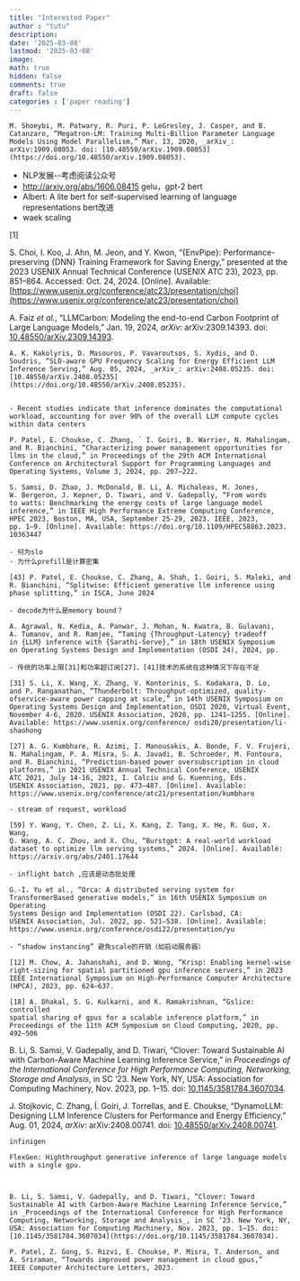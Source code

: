 ```yaml
---
title: "Interested Paper"
author : "tutu"
description:
date: '2025-03-08'
lastmod: '2025-03-08'
image:
math: true
hidden: false
comments: true
draft: false
categories : ['paper reading']
---
```



`M. Shoeybi, M. Patwary, R. Puri, P. LeGresley, J. Casper, and B. Catanzaro, “Megatron-LM: Training Multi-Billion Parameter Language Models Using Model Parallelism,” Mar. 13, 2020, _arXiv_: arXiv:1909.08053. doi: [10.48550/arXiv.1909.08053](https://doi.org/10.48550/arXiv.1909.08053).`

- NLP发展--考虑阅读公众号
- http://arxiv.org/abs/1606.08415 gelu，gpt-2  bert
- Albert: A lite bert for self-supervised learning of language representations bert改进
- waek scaling

[1]

S. Choi, I. Koo, J. Ahn, M. Jeon, and Y. Kwon, “{EnvPipe}: Performance-preserving {DNN} Training Framework for Saving Energy,” presented at the 2023 USENIX Annual Technical Conference (USENIX ATC 23), 2023, pp. 851–864. Accessed: Oct. 24, 2024. [Online]. Available: [https://www.usenix.org/conference/atc23/presentation/choi](https://www.usenix.org/conference/atc23/presentation/choi)


A. Faiz _et al._, “LLMCarbon: Modeling the end-to-end Carbon Footprint of Large Language Models,” Jan. 19, 2024, _arXiv_: arXiv:2309.14393. doi: [10.48550/arXiv.2309.14393](https://doi.org/10.48550/arXiv.2309.14393).


`A. K. Kakolyris, D. Masouros, P. Vavaroutsos, S. Xydis, and D. Soudris, “SLO-aware GPU Frequency Scaling for Energy Efficient LLM Inference Serving,” Aug. 05, 2024, _arXiv_: arXiv:2408.05235. doi: [10.48550/arXiv.2408.05235](https://doi.org/10.48550/arXiv.2408.05235).`

```raw

- Recent studies indicate that inference dominates the computational workload, accounting for over 90% of the overall LLM compute cycles within data centers

P. Patel, E. Choukse, C. Zhang, ´ I. Goiri, B. Warrier, N. Mahalingam, and R. Bianchini, “Characterizing power management opportunities for llms in the cloud,” in Proceedings of the 29th ACM International Conference on Architectural Support for Programming Languages and Operating Systems, Volume 3, 2024, pp. 207–222.

S. Samsi, D. Zhao, J. McDonald, B. Li, A. Michaleas, M. Jones,
W. Bergeron, J. Kepner, D. Tiwari, and V. Gadepally, “From words
to watts: Benchmarking the energy costs of large language model
inference,” in IEEE High Performance Extreme Computing Conference,
HPEC 2023, Boston, MA, USA, September 25-29, 2023. IEEE, 2023,
pp. 1–9. [Online]. Available: https://doi.org/10.1109/HPEC58863.2023.
10363447

- 何为slo
- 为什么prefill是计算密集 

[43] P. Patel, E. Choukse, C. Zhang, A. Shah, I. Goiri, S. Maleki, and R. Bianchini, “Splitwise: Efficient generative llm inference using phase splitting,” in ISCA, June 2024

- decode为什么是memory bound？

A. Agrawal, N. Kedia, A. Panwar, J. Mohan, N. Kwatra, B. Gulavani,
A. Tumanov, and R. Ramjee, “Taming {Throughput-Latency} tradeoff
in {LLM} inference with {Sarathi-Serve},” in 18th USENIX Symposium
on Operating Systems Design and Implementation (OSDI 24), 2024, pp.

- 传统的功率上限[31]和功率超订阅[27]、[41]技术的系统在这种情况下存在不足

[31] S. Li, X. Wang, X. Zhang, V. Kontorinis, S. Kodakara, D. Lo,
and P. Ranganathan, “Thunderbolt: Throughput-optimized, quality-ofservice-aware power capping at scale,” in 14th USENIX Symposium on Operating Systems Design and Implementation, OSDI 2020, Virtual Event, November 4-6, 2020. USENIX Association, 2020, pp. 1241–1255. [Online]. Available: https://www.usenix.org/conference/ osdi20/presentation/li-shaohong

[27] A. G. Kumbhare, R. Azimi, I. Manousakis, A. Bonde, F. V. Frujeri,
N. Mahalingam, P. A. Misra, S. A. Javadi, B. Schroeder, M. Fontoura,
and R. Bianchini, “Prediction-based power oversubscription in cloud
platforms,” in 2021 USENIX Annual Technical Conference, USENIX
ATC 2021, July 14-16, 2021, I. Calciu and G. Kuenning, Eds.
USENIX Association, 2021, pp. 473–487. [Online]. Available:
https://www.usenix.org/conference/atc21/presentation/kumbhare

- stream of request, workload 

[59] Y. Wang, Y. Chen, Z. Li, X. Kang, Z. Tang, X. He, R. Guo, X. Wang,
Q. Wang, A. C. Zhou, and X. Chu, “Burstgpt: A real-world workload
dataset to optimize llm serving systems,” 2024. [Online]. Available:
https://arxiv.org/abs/2401.17644

- inflight batch ,应该是动态批处理

G.-I. Yu et al., “Orca: A distributed serving system for TransformerBased generative models,” in 16th USENIX Symposium on Operating
Systems Design and Implementation (OSDI 22). Carlsbad, CA:
USENIX Association, Jul. 2022, pp. 521–538. [Online]. Available:
https://www.usenix.org/conference/osdi22/presentation/yu

- “shadow instancing” 避免scale的开销（如启动服务器）

[12] M. Chow, A. Jahanshahi, and D. Wong, “Krisp: Enabling kernel-wise
right-sizing for spatial partitioned gpu inference servers,” in 2023 IEEE International Symposium on High-Performance Computer Architecture (HPCA), 2023, pp. 624–637.

[18] A. Dhakal, S. G. Kulkarni, and K. Ramakrishnan, “Gslice: controlled
spatial sharing of gpus for a scalable inference platform,” in Proceedings of the 11th ACM Symposium on Cloud Computing, 2020, pp. 492–506
```


B. Li, S. Samsi, V. Gadepally, and D. Tiwari, “Clover: Toward Sustainable AI with Carbon-Aware Machine Learning Inference Service,” in _Proceedings of the International Conference for High Performance Computing, Networking, Storage and Analysis_, in SC ’23. New York, NY, USA: Association for Computing Machinery, Nov. 2023, pp. 1–15. doi: [10.1145/3581784.3607034](https://doi.org/10.1145/3581784.3607034).


J. Stojkovic, C. Zhang, Í. Goiri, J. Torrellas, and E. Choukse, “DynamoLLM: Designing LLM Inference Clusters for Performance and Energy Efficiency,” Aug. 01, 2024, _arXiv_: arXiv:2408.00741. doi: [10.48550/arXiv.2408.00741](https://doi.org/10.48550/arXiv.2408.00741).

`infinigen`

```raw
FlexGen: Highthroughput generative inference of large language models with a single gpu.



```

`B. Li, S. Samsi, V. Gadepally, and D. Tiwari, “Clover: Toward Sustainable AI with Carbon-Aware Machine Learning Inference Service,” in _Proceedings of the International Conference for High Performance Computing, Networking, Storage and Analysis_, in SC ’23. New York, NY, USA: Association for Computing Machinery, Nov. 2023, pp. 1–15. doi: [10.1145/3581784.3607034](https://doi.org/10.1145/3581784.3607034).`

```raw
P. Patel, Z. Gong, S. Rizvi, E. Choukse, P. Misra, T. Anderson, and
A. Sriraman, “Towards improved power management in cloud gpus,”
IEEE Computer Architecture Letters, 2023.

```